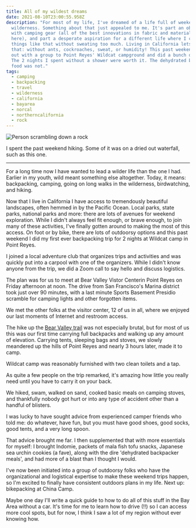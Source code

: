 ```yaml
---
title: All of my wildest dreams
date: 2021-08-10T23:00:55.958Z
description: "For most of my life, I've dreamed of a life full of weekend
  wilderness. Something about that just appealed to me. It's part an obsession
  with camping gear (all of the best innovations in fabric and materials exist
  here), and part a desperate aspiration for a different life where I could do
  things like that without sweating too much. Living in California lets me do
  that: without ants, cockroaches, sweat, or humidity! This past weekend, I went
  out with a group to Point Reyes' Wildcat campground and did a bunch of trails.
  The 2 nights I spent without a shower were worth it. The dehydrated backpacker
  food was not."
tags:
  - camping
  - backpacking
  - travel
  - wilderness
  - california
  - bayarea
  - norcal
  - northerncalifornia
  - rock
---
```

![Person scrambling down a rock](img/pointreyes-rockscramble.jpg "Scrambling down Alamere Falls (which is now dry) on the rock face") 

I spent the past weekend hiking. Some of it was on a dried out waterfall, such as this one.

---
For a long time now I have wanted to lead a wilder life than the one I had. Earlier in my youth, wild meant something else altogether. Today, it means: backpacking, camping, going on long walks in the wilderness, birdwatching, and hiking.

Now that I live in California I have access to tremendously beautiful landscapes, often hemmed in by the Pacific Ocean. Local parks, state parks, national parks and more: there are lots of avenues for weekend exploration. While I didn't always feel fit enough, or brave enough, to join many of these activities, I've finally gotten around to making the most of this access. On foot or by bike, there are lots of outdoorsy options and this past weekend I did my first ever backpacking trip for 2 nights at Wildcat camp in Point Reyes.

I joined a local adventure club that organizes trips and activities and was quickly put into a carpool with one of the organizers. While I didn't know anyone from the trip, we did a Zoom call to say hello and discuss logistics.

The plan was for us to meet at Bear Valley Vistor Centerin Point Reyes on Friday afternoon at noon. The drive from San Francisco's Marina district took just over 90 minutes, with a last minute Sports Basement Presidio scramble for camping lights and other forgotten items.

We met the other folks at the visitor center, 12 of us in all, where we enjoyed our last moments of Internet and restroom access. 

The hike up the [Bear Valley trail](https://www.alltrails.com/explore/trail/us/california/alamere-falls-and-wildcat-camp-via-bear-valley-trail) was not especially brutal, but for most of us this was our first time carrying full backpacks and walking up any amount of elevation. Carrying tents, sleeping bags and stoves, we slowly meandered up the hills of Point Reyes and nearly 3 hours later, made it to camp.

Wildcat camp was reasonably furnished with two clean toilets and a tap. 

As quite a few people on the trip remarked, it's amazing how little you really need until you have to carry it on your back.

We hiked, swam, walked on sand, cooked basic meals on camping stoves, and thankfully nobody got hurt or into any type of accident other than a handful of blisters.

I was lucky to have sought advice from experienced camper friends who told me: do whatever, have fun, but you must have good shoes, good socks, good tents, and a very long spoon.

That advice brought me far. I then supplemented that with more essentials for myself: I brought Indomie, packets of mala fish tofu snacks, Japanese sea urchin cookies (a fave), along with the dire 'dehydrated backpacker meals', and had more of a blast than I thought I would.

I've now been initiated into a group of outdoorsy folks who have the organizational and logistical expertise to make these weekend trips happen, so I'm excited to finally have consistent outdoors plans in my life. Next up: bikepacking at China Camp. 

Maybe one day I'll write a quick guide to how to do all of this stuff in the Bay Area without a car. It's time for me to learn how to drive (!!) so I can access more cool spots, but for now, I think I saw a lot of my region without ever knowing how.